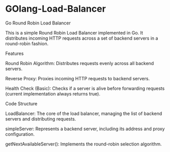 # GOlang-Load-Balancer

Go Round Robin Load Balancer

This is a simple Round Robin Load Balancer implemented in Go. It distributes incoming HTTP requests across a set of backend servers in a round-robin fashion.

Features

Round Robin Algorithm: Distributes requests evenly across all backend servers.

Reverse Proxy: Proxies incoming HTTP requests to backend servers.

Health Check (Basic): Checks if a server is alive before forwarding requests (current implementation always returns true).


Code Structure

LoadBalancer: The core of the load balancer, managing the list of backend servers and distributing requests.

simpleServer: Represents a backend server, including its address and proxy configuration.

getNextAvailableServer(): Implements the round-robin selection algorithm.

